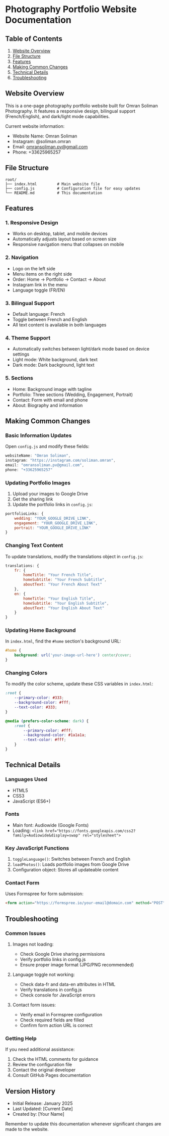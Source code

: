 # Photography Portfolio Website Documentation

## Table of Contents
1. [Website Overview](#website-overview)
2. [File Structure](#file-structure)
3. [Features](#features)
4. [Making Common Changes](#making-common-changes)
5. [Technical Details](#technical-details)
6. [Troubleshooting](#troubleshooting)

## Website Overview
This is a one-page photography portfolio website built for Omran Soliman Photography. It features a responsive design, bilingual support (French/English), and dark/light mode capabilities.

Current website information:
- Website Name: Omran Soliman
- Instagram: @soliman.omran
- Email: omransoliman.pv@gmail.com
- Phone: +33625965257

## File Structure
```
root/
├── index.html         # Main website file
├── config.js          # Configuration file for easy updates
└── README.md          # This documentation
```

## Features

### 1. Responsive Design
- Works on desktop, tablet, and mobile devices
- Automatically adjusts layout based on screen size
- Responsive navigation menu that collapses on mobile

### 2. Navigation
- Logo on the left side
- Menu items on the right side
- Order: Home → Portfolio → Contact → About
- Instagram link in the menu
- Language toggle (FR/EN)

### 3. Bilingual Support
- Default language: French
- Toggle between French and English
- All text content is available in both languages

### 4. Theme Support
- Automatically switches between light/dark mode based on device settings
- Light mode: White background, dark text
- Dark mode: Dark background, light text

### 5. Sections
- Home: Background image with tagline
- Portfolio: Three sections (Wedding, Engagement, Portrait)
- Contact: Form with email and phone
- About: Biography and information

## Making Common Changes

### Basic Information Updates
Open `config.js` and modify these fields:
```javascript
websiteName: "Omran Soliman",
instagram: "https://instagram.com/soliman.omran",
email: "omransoliman.pv@gmail.com",
phone: "+33625965257"
```

### Updating Portfolio Images
1. Upload your images to Google Drive
2. Get the sharing link
3. Update the portfolio links in `config.js`:
```javascript
portfolioLinks: {
    wedding: "YOUR_GOOGLE_DRIVE_LINK",
    engagement: "YOUR_GOOGLE_DRIVE_LINK",
    portrait: "YOUR_GOOGLE_DRIVE_LINK"
}
```

### Changing Text Content
To update translations, modify the translations object in `config.js`:
```javascript
translations: {
    fr: {
        homeTitle: "Your French Title",
        homeSubtitle: "Your French Subtitle",
        aboutText: "Your French About Text"
    },
    en: {
        homeTitle: "Your English Title",
        homeSubtitle: "Your English Subtitle",
        aboutText: "Your English About Text"
    }
}
```

### Updating Home Background
In `index.html`, find the `#home` section's background URL:
```css
#home {
    background: url('your-image-url-here') center/cover;
}
```

### Changing Colors
To modify the color scheme, update these CSS variables in `index.html`:
```css
:root {
    --primary-color: #333;
    --background-color: #fff;
    --text-color: #333;
}

@media (prefers-color-scheme: dark) {
    :root {
        --primary-color: #fff;
        --background-color: #1a1a1a;
        --text-color: #fff;
    }
}
```

## Technical Details

### Languages Used
- HTML5
- CSS3
- JavaScript (ES6+)

### Fonts
- Main font: Audiowide (Google Fonts)
- Loading: `<link href="https://fonts.googleapis.com/css2?family=Audiowide&display=swap" rel="stylesheet">`

### Key JavaScript Functions
1. `toggleLanguage()`: Switches between French and English
2. `loadPhotos()`: Loads portfolio images from Google Drive
3. Configuration object: Stores all updateable content

### Contact Form
Uses Formspree for form submission:
```html
<form action="https://formspree.io/your-email@domain.com" method="POST">
```

## Troubleshooting

### Common Issues

1. Images not loading:
   - Check Google Drive sharing permissions
   - Verify portfolio links in config.js
   - Ensure proper image format (JPG/PNG recommended)

2. Language toggle not working:
   - Check data-fr and data-en attributes in HTML
   - Verify translations in config.js
   - Check console for JavaScript errors

3. Contact form issues:
   - Verify email in Formspree configuration
   - Check required fields are filled
   - Confirm form action URL is correct

### Getting Help
If you need additional assistance:
1. Check the HTML comments for guidance
2. Review the configuration file
3. Contact the original developer
4. Consult GitHub Pages documentation

## Version History
- Initial Release: January 2025
- Last Updated: [Current Date]
- Created by: [Your Name]

Remember to update this documentation whenever significant changes are made to the website.